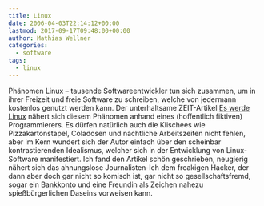 ```yaml
---
title: Linux
date: 2006-04-03T22:14:12+00:00
lastmod: 2017-09-17T09:48:00+00:00
author: Mathias Wellner
categories:
  - software
tags:
  - linux
---
```

Phänomen Linux &#8211; tausende Softwareentwickler tun sich zusammen, um in ihrer Freizeit und freie Software zu schreiben, welche von jedermann kostenlos genutzt werden kann. Der unterhaltsame ZEIT-Artikel [Es werde Linux](http://www.zeit.de/2006/14/C-OpenSource/komplettansicht) nähert sich diesem Phänomen anhand eines (hoffentlich fiktiven) Programmierers. Es dürfen natürlich auch die Klischees wie Pizzakartonstapel, Coladosen und nächtliche Arbeitszeiten nicht fehlen, aber im Kern wundert sich der Autor einfach über den scheinbar kontrastierenden Idealismus, welcher sich in der Entwicklung von Linux-Software manifestiert. Ich fand den Artikel schön geschrieben, neugierig nähert sich das ahnungslose Journalisten-Ich dem freakigen Hacker, der dann aber doch gar nicht so komisch ist, gar nicht so gesellschaftsfremd, sogar ein Bankkonto und eine Freundin als Zeichen nahezu spießbürgerlichen Daseins vorweisen kann.